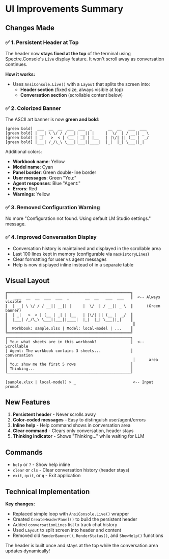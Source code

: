 # UI Improvements Summary

## Changes Made

### ✅ 1. Persistent Header at Top
The header now **stays fixed at the top** of the terminal using Spectre.Console's `Live` display feature. It won't scroll away as conversation continues.

**How it works:**
- Uses `AnsiConsole.Live()` with a `Layout` that splits the screen into:
  - **Header section** (fixed size, always visible at top)
  - **Conversation section** (scrollable content below)

### ✅ 2. Colorized Banner
The ASCII art banner is now **green and bold**:
```
[green bold]  ___  __  __  ___  ___  _       __  __   ___  ___  
[green bold] | __| \ \/ / / __|| __|| |     |  \/  | / __|| _ \ 
[green bold] | _|   >  < | (__ | _| | |__   | |\/| || (__ |  _/ 
[green bold] |___| /_/\_\ \___||___||____|  |_|  |_| \___||_|   
```

Additional colors:
- **Workbook name**: Yellow
- **Model name**: Cyan
- **Panel border**: Green double-line border
- **User messages**: Green "You:"
- **Agent responses**: Blue "Agent:"
- **Errors**: Red
- **Warnings**: Yellow

### ✅ 3. Removed Configuration Warning
No more "Configuration not found. Using default LM Studio settings." message.

### ✅ 4. Improved Conversation Display
- Conversation history is maintained and displayed in the scrollable area
- Last 100 lines kept in memory (configurable via `maxHistoryLines`)
- Clear formatting for user vs agent messages
- Help is now displayed inline instead of in a separate table

## Visual Layout

```
╔══════════════════════════════════════════════════════╗
║   ___  __  __  ___  ___  _       __  __   ___  ___   ║  <-- Always visible
║  | __| \ \/ / / __|| __|| |     |  \/  | / __|| _ \  ║      (Green banner)
║  | _|   >  < | (__ | _| | |__   | |\/| || (__ |  _/  ║
║  |___| /_/\_\ \___||___||____|  |_|  |_| \___||_|    ║
║                                                       ║
║  Workbook: sample.xlsx | Model: local-model | ...    ║
╚══════════════════════════════════════════════════════╝
┌──────────────────────────────────────────────────────┐
│ You: what sheets are in this workbook?               │  <-- Scrollable
│ Agent: The workbook contains 3 sheets...             │      conversation
│                                                       │      area
│ You: show me the first 5 rows                        │
│ Thinking...                                          │
└──────────────────────────────────────────────────────┘

[sample.xlsx | local-model] > _                         <-- Input prompt
```

## New Features

1. **Persistent header** - Never scrolls away
2. **Color-coded messages** - Easy to distinguish user/agent/errors
3. **Inline help** - Help command shows in conversation area
4. **Clear command** - Clears only conversation, header stays
5. **Thinking indicator** - Shows "Thinking..." while waiting for LLM

## Commands

- `help` or `?` - Show help inline
- `clear` or `cls` - Clear conversation history (header stays)
- `exit`, `quit`, or `q` - Exit application

## Technical Implementation

**Key changes:**
- Replaced simple loop with `AnsiConsole.Live()` wrapper
- Created `CreateHeaderPanel()` to build the persistent header
- Added `conversationLines` list to track chat history
- Used `Layout` to split screen into header and content
- Removed old `RenderBanner()`, `RenderStatus()`, and `ShowHelp()` functions

The header is built once and stays at the top while the conversation area updates dynamically!
